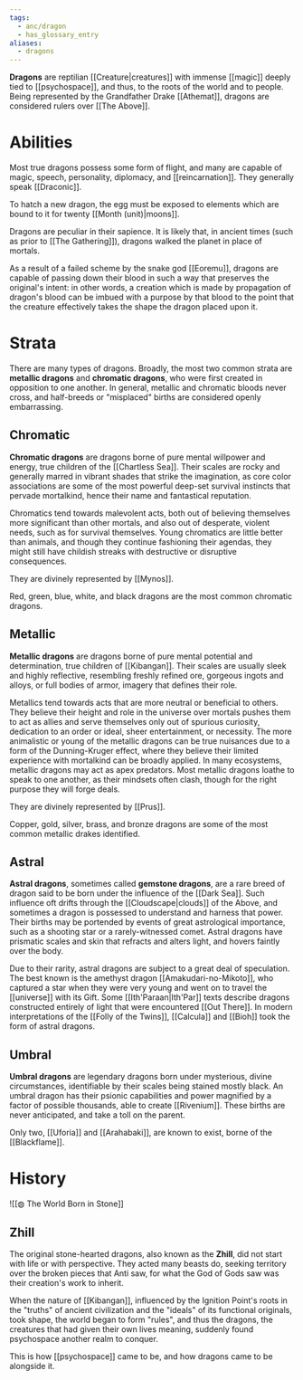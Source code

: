 ```yaml
---
tags:
  - anc/dragon
  - has_glossary_entry
aliases:
  - dragons
---
```

**Dragons** are reptilian [[Creature|creatures]] with immense [[magic]] deeply tied to [[psychospace]], and thus, to the roots of the world and to people. Being represented by the Grandfather Drake [[Athemat]], dragons are considered rulers over [[The Above]].

# Abilities
Most true dragons possess some form of flight, and many are capable of magic, speech, personality, diplomacy, and [[reincarnation]]. They generally speak [[Draconic]].

To hatch a new dragon, the egg must be exposed to elements which are bound to it for twenty [[Month (unit)|moons]].

Dragons are peculiar in their sapience. It is likely that, in ancient times (such as prior to [[The Gathering]]), dragons walked the planet in place of mortals.

As a result of a failed scheme by the snake god [[Eoremu]], dragons are capable of passing down their blood in such a way that preserves the original's intent: in other words, a creation which is made by propagation of dragon's blood can be imbued with a purpose by that blood to the point that the creature effectively takes the shape the dragon placed upon it.

# Strata
There are many types of dragons. Broadly, the most two common strata are **metallic dragons** and **chromatic dragons**, who were first created in opposition to one another. In general, metallic and chromatic bloods never cross, and half-breeds or "misplaced" births are considered openly embarrassing.

## Chromatic
**Chromatic dragons** are dragons borne of pure mental willpower and energy, true children of the [[Chartless Sea]]. Their scales are rocky and generally marred in vibrant shades that strike the imagination, as core color associations are some of the most powerful deep-set survival instincts that pervade mortalkind, hence their name and fantastical reputation. 

Chromatics tend towards malevolent acts, both out of believing themselves more significant than other mortals, and also out of desperate, violent needs, such as for survival themselves. Young chromatics are little better than animals, and though they continue fashioning their agendas, they might still have childish streaks with destructive or disruptive consequences.

They are divinely represented by [[Mynos]].

Red, green, blue, white, and black dragons are the most common chromatic dragons.
## Metallic
**Metallic dragons** are dragons borne of pure mental potential and determination, true children of [[Kibangan]]. Their scales are usually sleek and highly reflective, resembling freshly refined ore, gorgeous ingots and alloys, or full bodies of armor, imagery that defines their role. 

Metallics tend towards acts that are more neutral or beneficial to others. They believe their height and role in the universe over mortals pushes them to act as allies and serve themselves only out of spurious curiosity, dedication to an order or ideal, sheer entertainment, or necessity. The more animalistic or young of the metallic dragons can be true nuisances due to a form of the Dunning-Kruger effect, where they believe their limited experience with mortalkind can be broadly applied. In many ecosystems, metallic dragons may act as apex predators. Most metallic dragons loathe to speak to one another, as their mindsets often clash, though for the right purpose they will forge deals.

They are divinely represented by [[Prus]].

Copper, gold, silver, brass, and bronze dragons are some of the most common metallic drakes identified.

## Astral
**Astral dragons**, sometimes called **gemstone dragons**, are a rare breed of dragon said to be born under the influence of the [[Dark Sea]]. Such influence oft drifts through the [[Cloudscape|clouds]] of the Above, and sometimes a dragon is possessed to understand and harness that power. Their births may be portended by events of great astrological importance, such as a shooting star or a rarely-witnessed comet. Astral dragons have prismatic scales and skin that refracts and alters light, and hovers faintly over the body.  

Due to their rarity, astral dragons are subject to a great deal of speculation. The best known is the amethyst dragon [[Amakudari-no-Mikoto]], who captured a star when they were very young and went on to travel the [[universe]] with its Gift. Some [[Ith'Paraan|Ith'Par]] texts describe dragons constructed entirely of light that were encountered [[Out There]]. In modern interpretations of the [[Folly of the Twins]], [[Calcula]] and [[Bioh]] took the form of astral dragons.

## Umbral
**Umbral dragons** are legendary dragons born under mysterious, divine circumstances, identifiable by their scales being stained mostly black. An umbral dragon has their psionic capabilities and power magnified by a factor of possible thousands, able to create [[Rivenium]]. These births are never anticipated, and take a toll on the parent.

Only two, [[Uforia]] and [[Arahabaki]], are known to exist, borne of the [[Blackflame]].

# History
![[◍ The World Born in Stone]]

## Zhill
The original stone-hearted dragons, also known as the **Zhill**, did not start with life or with perspective. They acted many beasts do, seeking territory over the broken pieces that Anti saw, for what the God of Gods saw was their creation's work to inherit. 

When the nature of [[Kibangan]], influenced by the Ignition Point's roots in the "truths" of ancient civilization and the "ideals" of its functional originals, took shape, the world began to form "rules", and thus the dragons, the creatures that had given their own lives meaning, suddenly found psychospace another realm to conquer.

This is how [[psychospace]] came to be, and how dragons came to be alongside it.

